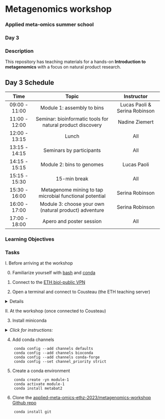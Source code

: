 # Metagenomics workshop
### Applied meta-omics summer school
### Day 3

### Description

This repository has teaching materials for a hands-on **Introduction to metagenomics** with a focus on natural product research.

## Day 3 Schedule

| Time |  Topic  | Instructor
|:-----------:|:----------:|:--------:|
| 09:00 - 11:00 | Module 1: assembly to bins | Lucas Paoli & Serina Robinson |
| 11:00 - 12:00 |  Seminar: bioinformatic tools for natural product discovery | Nadine Ziemert |
| 12:00 - 13:15 | Lunch | All |
| 13:15 - 14:15 | Seminars by participants | All |
| 14:15 - 15:15 | Module 2: bins to genomes | Lucas Paoli |
| 15:15 - 15:30 | 15-min break | All |
| 15:30 - 16:00 | Metagenome mining to tap microbial functional potential | Serina Robinson |
| 16:00 - 17:00 | Module 3: choose your own (natural product) adventure | Serina Robinson |
| 17:00 - 18:00 | Apero and poster session | All |


### Learning Objectives

### Tasks

I. Before arriving at the workshop

0. Familiarize yourself with [bash](https://astrobiomike.github.io/unix/unix-intro) and [conda](https://astrobiomike.github.io/unix/conda-intro)

1. Connect to the [ETH biol-public VPN](https://unlimited.ethz.ch/display/itkb/VPN#VPN-HowtosetupVPN)

2. Open a terminal and connect to Cousteau (the ETH teaching server)
<details>
<i>Click for instructions:</I></summary>
```ssh yourusername@cousteau.ethz.ch```
-type your password
-hit enter
</details>

II. At the workshop (once connected to Cousteau)

3. Install miniconda
<details>
<summary><i>Click for instructions:</I></summary>
         <br>In your terminal type:<br>
-```wget https://repo.anaconda.com/miniconda/Miniconda3-latest-Linux-x86_64.sh```
-```bash Miniconda3-latest-Linux-x86_64.sh```
-press ENTER, scroll down, type in ‘yes’<br>
-press ENTER<br>
-type in yes<br>
-close and reopen session (exit; ssh cousteau)<br>
-rm Miniconda3-latest-Linux-x86_64.sh<br>
-Install should take ~5min<br>
</details>

4. Add conda channels
```
    conda config --add channels defaults
    conda config --add channels bioconda
    conda config --add channels conda-forge
    conda config --set channel_priority strict
```

5. Create a conda environment
```
    conda create -yn module-1
    conda activate module-1
    conda install metabat2
```

6. Clone the [applied-meta-omics-ethz-2023/metagenomics-workshop Github repo](https://github.com/applied-meta-omics-ethz-2023/metagenomics-workshop)

```
    conda install git

```